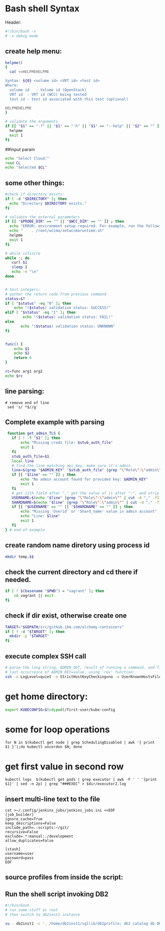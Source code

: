 # Bash shell Syntax

Header:

```bash
#!/bin/bash -x
# -x debug mode
```

## create help menu:
```bash
helpme()
{
  cat <<HELPMEHELPME

Syntax: ${0} <volume id> <VRT id> <test id>
Where:
  volume id   - Volume id (OpenStack)
  VRT id  - VRT id (WCC) being tested
  test id - test id associated with this test (optional)

HELPMEHELPME
}

# validate the arguments
if [[ "$1" == "-?" || "$1" == "-h" || "$1" == "--help" || "$2" == "" ]] ; then
  helpme
  exit 1
fi
```

##input param

```bash
echo "Select Cloud:"
read CL
echo "Selected $CL"
```
## some other things:

```bash
#check if directory exists:
if [ -d "$DIRECTORY" ]; then
  echo "Directory $DIRECTORY exists."
fi

# validate the external parameters
if [[ "$PROBE_DIR" == "" || "$WCC_DIR" == "" ]] ; then
  echo "ERROR: environment setup required. For example, run the following: "
  echo "    . /root/wccma/setwccmaruntime.sh"
  helpme
  exit 1
fi

# while infinite
while :; do
   curl $1
   sleep 1
   echo -e "\n"
done


# test integers:
# gather the return code from previous command
status=$?
if [ "$status" -eq "0" ]; then
	echo "($status) validation status: SUCCESS!"
elif [ "$status" -eq "1" ]; then
        echo "($status) validation status: FAIL!"
else
       echo "($status) validation status: UNKNOWN"
fi


func() {
	echo $1
	echo $2
	return 0
}

rc=func arg1 arg2
echo $rc
```

## line parsing:

```
# remove end of line
 sed 's/ *$//g'
```


## Complete example with parsing
```bash
 function get_admin_TLS {
   if [ ! -f "$1" ]; then
       echo "Missing creds file: $stub_auth_file"
       exit 1
   fi
   stub_auth_file=$1
   local line
   # find the line matching api_key, make sure it's admin
   line=$(grep "$ADMIN_KEY" "$stub_auth_file" |grep "\"Role\":\"admin\"")
   if [[ "$line" == "" ]] ; then
       echo "No admin account found for provided key: $ADMIN_KEY"
       exit 1
   fi
   # get 11th field after "," get the value of it after ":", and strip out doublequotes
   USERNAME=$(echo "$line" |grep "\"Role\":\"admin\"" | cut -d "," -f11 | cut -d ":" -f2 | sed 's/\"//g')
   SHARDNAME=$(echo "$line" |grep "\"Role\":\"admin\"" | cut -d "," -f13 | cut -d ":" -f2 | sed 's/\"//g')
   if [[ "$USERNAME" == "" || "$SHARDNAME" == "" ]] ; then
       echo "Missing 'Userid' or 'Shard_name' value in admin account"
       echo "Line: $line"
       exit 1
   fi
} # end of example
```


## create random name diretory using process id
```bash
mkdir temp.$$
```

## check the current directory and cd there if needed.
```bash
if [ ! $(basename "$PWD") = "vagrant" ]; then
	cd vagrant || exit
fi
```

## check if dir exist, otherwise create one
```bash
TARGET="$GOPATH/src/github.ibm.com/alchemy-containers"
if [ ! -d "$TARGET" ]; then
  mkdir -p "$TARGET"
fi
```

## execute complex SSH call
```bash
# parse the long string, ADMIN_OUT, result of running a command, and find the
# last occurrence of ADMIN_KEY=value, using 'rev' function:
ssh -o LogLevel=quiet -o StrictHostKeyChecking=no -o UserKnownHostsFile=/dev/null -i 	~/.vagrant.d/insecure_private_key vagrant@$master_ip -t 'export ADMIN_OUT=$(sudo docker exec api-proxy /api-proxy/create_admin.sh admin1 shard1); export ADMIN_KEY=$(echo $ADMIN_OUT | grep "ADMIN_KEY" | rev | cut -d "=" -f1 | rev);sudo docker exec api-proxy /api-proxy/create_user.sh dev-vbox '$tenant' '$shard' '$master_ip' '$master_ip' $ADMIN_KEY'
```

# get home directory:
```bash
export KUBECONFIG=$(cd;pwd)/first-user/kube-config
```

# some for loop operations
```shell
for N in $(kubectl get node | grep SchedulingDisabled | awk '{ print $1 }');do kubectl uncordon $N; done
```

# get first value in second row
```shell
kubectl logs  $(kubectl get pods | grep executor | awk -F ' ' '{print $1}' | sed -n 2p) | grep "###EXEC" > $dir/executor2.log
```

## insert multi-line text to the file
```
cat >~/.config/jenkins_jobs/jenkins_jobs.ini <<EOF
[job_builder]
ignore_cache=True
keep_descriptions=False
include_path=.:scripts:~/git/
recursive=False
exclude=.*:manual:./development
allow_duplicates=False

[stash]
username=user
password=pass
EOF
```


## source profiles from inside the script:
## Run the shell script invoking DB2

```sh
#!/bin/bash
# run some stuff as root
# then switch to db2inst1 instance

su - db2inst1 -c '. /home/db2inst1/sqllib/db2profile; db2 catalog db ORDERDB on /db2; db2start'
```
